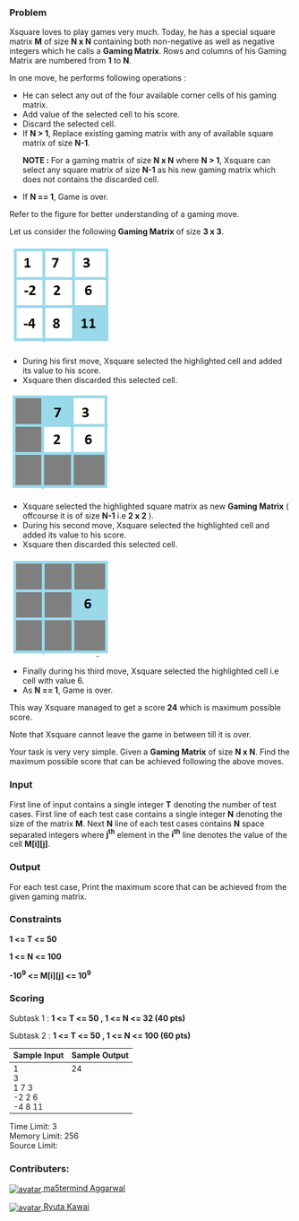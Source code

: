 ### Problem

<p>Xsquare loves to play games very much. Today, he has a special square matrix <strong>M</strong> of size <strong>N x N</strong> containing both non-negative as well as negative integers which he calls a <strong>Gaming Matrix</strong>. Rows and columns of his Gaming Matrix are numbered from <strong>1</strong> to <strong>N</strong>.</p>
<p>In one move, he performs following operations :</p>
<ul>
  <li>He can select any out of the four available corner cells of his gaming matrix.</li>
  <li>Add value of the selected cell to his score.</li>
  <li>Discard the selected cell.</li>
  <li>If <b>N &gt; 1</b>, Replace existing gaming matrix with any of available square matrix of size <b>N-1</b>.
    <p><b>NOTE :</b> For a gaming matrix of size <b>N x N</b> where <b>N &gt; 1</b>, Xsquare can select any square matrix of size <b>N-1</b> as his new gaming matrix which does not contains the discarded cell.</p>
  </li>
  <li>If <b>N == 1</b>, Game is over.</li>
</ul>
<p>Refer to the figure for better understanding of a gaming move.</p>
<p>Let us consider the following <strong>Gaming Matrix</strong> of size <strong>3 x 3</strong>.</p>
<p><img src="59e97a7.PNG"></p>
<ul>
  <li>During his first move, Xsquare selected the highlighted cell and added its value to his score.</li>
  <li>Xsquare then discarded this selected cell.</li>
</ul>
<p><img src="8729644.PNG"></p>
<ul>
  <li>Xsquare selected the highlighted square matrix as new <b>Gaming Matrix</b> ( offcourse it is of size <b>N-1</b> i.e <b>2 x 2</b> ).</li>
  <li>During his second move, Xsquare selected the highlighted cell and added its value to his score.</li>
  <li>Xsquare then discarded this selected cell.</li>
</ul>
<p><img src="935a8d8.PNG"></p>
<ul>
  <li>Finally during his third move, Xsquare selected the highlighted cell i.e cell with value 6.</li>
  <li>As <b>N == 1</b>, Game is over.</li>
</ul>
<p>This way Xsquare managed to get a score <strong>24</strong> which is maximum possible score.</p>
<p>Note that Xsquare cannot leave the game in between till it is over.</p>
<p>Your task is very very simple. Given a <strong>Gaming Matrix</strong> of size <strong>N x N</strong>. Find the maximum possible score that can be achieved following the above moves.</p>
<h3>Input</h3>
<p>First line of input contains a single integer <b>T</b> denoting the number of test cases. First line of each test case contains a single integer <b>N</b> denoting the size of the matrix <b>M</b>. Next <b>N</b> line of each test cases contains <b>N</b> space separated integers where <b>j<sup>th</sup></b> element in the <b>i<sup>th</sup></b> line denotes the value of the cell <b>M[i][j]</b>.</p>
<h3>Output</h3>
<p>For each test case, Print the maximum score that can be achieved from the given gaming matrix.</p>
<h3>Constraints</h3>
<p><strong>1 &lt;= T &lt;= 50</strong></p>
<p><strong>1 &lt;= N &lt;= 100</strong></p>
<p><strong>-10<sup>9</sup> &lt;= M[i][j] &lt;= 10<sup>9</sup></strong></p>
<h3>Scoring</h3>
<p>Subtask 1 : <strong>1 &lt;= T &lt;= 50 , 1 &lt;= N &lt;= 32 (40 pts)</strong></p>
<p>Subtask 2 : <strong>1 &lt;= T &lt;= 50 , 1 &lt;= N &lt;= 100 (60 pts)</strong> </p>
<table>
  <thead>
    <th>Sample Input</th>
    <th>Sample Output</th>
  </thead>
  <tbody valign="top">
    <td>1<br>3<br>1 7 3<br>-2 2 6<br>-4 8 11</td>
    <td>24</td>
  </tbody>
</table>
<p>Time Limit: 3<br>
Memory Limit: 256<br>
Source Limit:</p>

### Contributers:

<p><a href="https://www.hackerearth.com/@sunny2"><img align="center" src="https://he-s3.s3.amazonaws.com/media/avatars/sunny2/resized/30/5b372dfimg_20150410_161654%5B1%5D.jpg" alt="avatar"> ma5termind Aggarwal</a></p>
<p><a href="https://www.hackerearth.com/@anta"><img align="center" src="https://he-s3.s3.amazonaws.com/media/avatars/anta/resized/30/1561838" alt="avatar"> Ryuta Kawai</a></p>